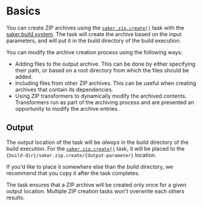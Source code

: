 # Basics

You can create ZIP archives using the [`saker.zip.create()`](/taskdoc/saker.zip.create.html) task with the [saker.build system](root:/saker.build/index.html). The task will create the archive based on the input parameters, and will put it in the build directory of the build execution.

You can modify the archive creation process using the following ways:

* Adding files to the output archive. This can be done by either specifying their path, or based on a root directory from which the files should be added.
* Including files from other ZIP archives. This can be useful when creating archives that contain its dependencies.
* Using ZIP transformers to dynamically modify the archived contents. Transformers run as part of the archiving process and are presented an opportunity to modify the archive entries.

## Output

The output location of the task will be *always* in the build directory of the build execution. For the [`saker.zip.create()`](/taskdoc/saker.zip.create.html) task, it will be placed to the `{build-dir}/saker.zip.create/{Output-parameter}` location.

If you'd like to place it somewhere else than the build directory, we recommend that you copy it after the task completes.

The task ensures that a ZIP archive will be created only once for a given output location. Multiple ZIP creation tasks won't overwrite each others results.
